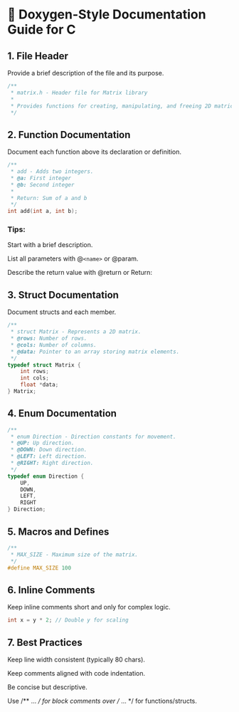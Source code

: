 # 📝 Doxygen-Style Documentation Guide for C
## 1. File Header

Provide a brief description of the file and its purpose.
```c
/**
 * matrix.h - Header file for Matrix library
 *
 * Provides functions for creating, manipulating, and freeing 2D matrices.
 */
```


## 2. Function Documentation

Document each function above its declaration or definition.
```c
/**
 * add - Adds two integers.
 * @a: First integer
 * @b: Second integer
 *
 * Return: Sum of a and b
 */
int add(int a, int b);
```

### Tips:

Start with a brief description.

List all parameters with @`<name>` or @param.

Describe the return value with @return or Return:

## 3. Struct Documentation

Document structs and each member.
```c
/**
 * struct Matrix - Represents a 2D matrix.
 * @rows: Number of rows.
 * @cols: Number of columns.
 * @data: Pointer to an array storing matrix elements.
 */
typedef struct Matrix {
    int rows;
    int cols;
    float *data;
} Matrix;
```


## 4. Enum Documentation
```c
/**
 * enum Direction - Direction constants for movement.
 * @UP: Up direction.
 * @DOWN: Down direction.
 * @LEFT: Left direction.
 * @RIGHT: Right direction.
 */
typedef enum Direction {
    UP,
    DOWN,
    LEFT,
    RIGHT
} Direction;
```


## 5. Macros and Defines
```c
/**
 * MAX_SIZE - Maximum size of the matrix.
 */
#define MAX_SIZE 100
```


## 6. Inline Comments

Keep inline comments short and only for complex logic.
```c
int x = y * 2; // Double y for scaling
```


## 7. Best Practices

Keep line width consistent (typically 80 chars).

Keep comments aligned with code indentation.

Be concise but descriptive.

Use /** ... */ for block comments over /* ... */ for functions/structs.